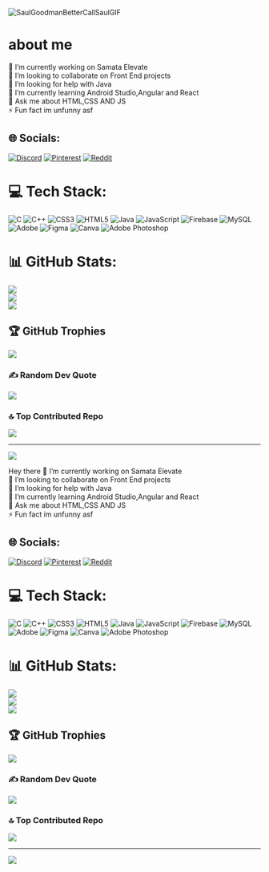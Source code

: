 ![SaulGoodmanBetterCallSaulGIF](https://github.com/user-attachments/assets/1e6d8148-622b-4f13-b7e3-fa35217d9652)
# about me 
🔭 I’m currently working on Samata Elevate<br>👯 I’m looking to collaborate on Front End projects<br>🤝 I’m looking for help with Java <br>🌱 I’m currently learning Android Studio,Angular and React <br>💬 Ask me about HTML,CSS AND JS<br>⚡ Fun fact im unfunny asf


## 🌐 Socials:
[![Discord](https://img.shields.io/badge/Discord-%237289DA.svg?logo=discord&logoColor=white)](https://discord.gg/papishome) [![Pinterest](https://img.shields.io/badge/Pinterest-%23E60023.svg?logo=Pinterest&logoColor=white)](https://pinterest.com/pranavlanjwal) [![Reddit](https://img.shields.io/badge/Reddit-%23FF4500.svg?logo=Reddit&logoColor=white)](https://reddit.com/user/u/Humble_Mission9547) 

# 💻 Tech Stack:
![C](https://img.shields.io/badge/c-%2300599C.svg?style=for-the-badge&logo=c&logoColor=white) ![C++](https://img.shields.io/badge/c++-%2300599C.svg?style=for-the-badge&logo=c%2B%2B&logoColor=white) ![CSS3](https://img.shields.io/badge/css3-%231572B6.svg?style=for-the-badge&logo=css3&logoColor=white) ![HTML5](https://img.shields.io/badge/html5-%23E34F26.svg?style=for-the-badge&logo=html5&logoColor=white) ![Java](https://img.shields.io/badge/java-%23ED8B00.svg?style=for-the-badge&logo=openjdk&logoColor=white) ![JavaScript](https://img.shields.io/badge/javascript-%23323330.svg?style=for-the-badge&logo=javascript&logoColor=%23F7DF1E) ![Firebase](https://img.shields.io/badge/firebase-%23039BE5.svg?style=for-the-badge&logo=firebase) ![MySQL](https://img.shields.io/badge/mysql-4479A1.svg?style=for-the-badge&logo=mysql&logoColor=white) ![Adobe](https://img.shields.io/badge/adobe-%23FF0000.svg?style=for-the-badge&logo=adobe&logoColor=white) ![Figma](https://img.shields.io/badge/figma-%23F24E1E.svg?style=for-the-badge&logo=figma&logoColor=white) ![Canva](https://img.shields.io/badge/Canva-%2300C4CC.svg?style=for-the-badge&logo=Canva&logoColor=white) ![Adobe Photoshop](https://img.shields.io/badge/adobe%20photoshop-%2331A8FF.svg?style=for-the-badge&logo=adobe%20photoshop&logoColor=white)
# 📊 GitHub Stats:
![](https://github-readme-stats.vercel.app/api?username=papiswork&theme=dark&hide_border=false&include_all_commits=true&count_private=true)<br/>
![](https://github-readme-streak-stats.herokuapp.com/?user=papiswork&theme=dark&hide_border=false)<br/>
![](https://github-readme-stats.vercel.app/api/top-langs/?username=papiswork&theme=dark&hide_border=false&include_all_commits=true&count_private=true&layout=compact)

## 🏆 GitHub Trophies
![](https://github-profile-trophy.vercel.app/?username=papiswork&theme=radical&no-frame=false&no-bg=true&margin-w=4)

### ✍️ Random Dev Quote
![](https://quotes-github-readme.vercel.app/api?type=horizontal&theme=radical)

### 🔝 Top Contributed Repo
![](https://github-contributor-stats.vercel.app/api?username=papiswork&limit=5&theme=dark&combine_all_yearly_contributions=true)

---
[![](https://visitcount.itsvg.in/api?id=papiswork&icon=0&color=0)](https://visitcount.itsvg.in)

<!-- Proudly created with GPRM ( https://gprm.itsvg.in ) -->
Hey there
🔭 I’m currently working on Samata Elevate<br>👯 I’m looking to collaborate on Front End projects<br>🤝 I’m looking for help with Java <br>🌱 I’m currently learning Android Studio,Angular and React <br>💬 Ask me about HTML,CSS AND JS<br>⚡ Fun fact im unfunny asf


## 🌐 Socials:
[![Discord](https://img.shields.io/badge/Discord-%237289DA.svg?logo=discord&logoColor=white)](https://discord.gg/papishome) [![Pinterest](https://img.shields.io/badge/Pinterest-%23E60023.svg?logo=Pinterest&logoColor=white)](https://pinterest.com/pranavlanjwal) [![Reddit](https://img.shields.io/badge/Reddit-%23FF4500.svg?logo=Reddit&logoColor=white)](https://reddit.com/user/u/Humble_Mission9547) 

# 💻 Tech Stack:
![C](https://img.shields.io/badge/c-%2300599C.svg?style=for-the-badge&logo=c&logoColor=white) ![C++](https://img.shields.io/badge/c++-%2300599C.svg?style=for-the-badge&logo=c%2B%2B&logoColor=white) ![CSS3](https://img.shields.io/badge/css3-%231572B6.svg?style=for-the-badge&logo=css3&logoColor=white) ![HTML5](https://img.shields.io/badge/html5-%23E34F26.svg?style=for-the-badge&logo=html5&logoColor=white) ![Java](https://img.shields.io/badge/java-%23ED8B00.svg?style=for-the-badge&logo=openjdk&logoColor=white) ![JavaScript](https://img.shields.io/badge/javascript-%23323330.svg?style=for-the-badge&logo=javascript&logoColor=%23F7DF1E) ![Firebase](https://img.shields.io/badge/firebase-%23039BE5.svg?style=for-the-badge&logo=firebase) ![MySQL](https://img.shields.io/badge/mysql-4479A1.svg?style=for-the-badge&logo=mysql&logoColor=white) ![Adobe](https://img.shields.io/badge/adobe-%23FF0000.svg?style=for-the-badge&logo=adobe&logoColor=white) ![Figma](https://img.shields.io/badge/figma-%23F24E1E.svg?style=for-the-badge&logo=figma&logoColor=white) ![Canva](https://img.shields.io/badge/Canva-%2300C4CC.svg?style=for-the-badge&logo=Canva&logoColor=white) ![Adobe Photoshop](https://img.shields.io/badge/adobe%20photoshop-%2331A8FF.svg?style=for-the-badge&logo=adobe%20photoshop&logoColor=white)
# 📊 GitHub Stats:
![](https://github-readme-stats.vercel.app/api?username=papiswork&theme=dark&hide_border=false&include_all_commits=true&count_private=true)<br/>
![](https://github-readme-streak-stats.herokuapp.com/?user=papiswork&theme=dark&hide_border=false)<br/>
![](https://github-readme-stats.vercel.app/api/top-langs/?username=papiswork&theme=dark&hide_border=false&include_all_commits=true&count_private=true&layout=compact)

## 🏆 GitHub Trophies
![](https://github-profile-trophy.vercel.app/?username=papiswork&theme=radical&no-frame=false&no-bg=true&margin-w=4)

### ✍️ Random Dev Quote
![](https://quotes-github-readme.vercel.app/api?type=horizontal&theme=radical)

### 🔝 Top Contributed Repo
![](https://github-contributor-stats.vercel.app/api?username=papiswork&limit=5&theme=dark&combine_all_yearly_contributions=true)

---
[![](https://visitcount.itsvg.in/api?id=papiswork&icon=0&color=0)](https://visitcount.itsvg.in)

<!-- Proudly created with GPRM ( https://gprm.itsvg.in ) -->
